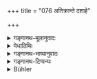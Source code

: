 +++
title = "076 अतिक्रान्ते दशाहे"

+++

<details><summary>गङ्गानथ-मूलानुवादः</summary>

If the period of ten days has elapsed, he shall remain impure for three days; but when a year has elapsed, he becomes pure by merely touching water.—(75).
</details>

<details><summary>मेधातिथिः</summary>

यस्य यः कृत आशौचकालो दशाहादिस् तस्य तदूर्ध्वं त्रिरात्रम् । यस्य तु त्र्यहैकाहादिस् तस्य तत ऊर्ध्वं सवाससः स्नानमात्रम् एव । तथा चोत्तरत्र वक्ष्यति "सवासाः" (म्ध् ५.७६) इत्यादि । **संवत्सरे अतीते** अतिक्रान्ते **स्पृष्ट्वैवापः** स्नात्वा शुध्येद् इत्य् अर्थः । "हस्तेन च सपादेन" इत्यादिवचनात्, सर्वाङ्गस्पर्शनं प्रतीयते, तच् च स्नानम् एव ॥ ५.७५ ॥
</details>

<details><summary>गङ्गानथ-भाष्यानुवादः</summary>

In cases where the period of impurity ordained lasts for ten days or more,—if this period has elapsed, the impurity shall last for three days. But in cases where the period ordained lasts for three days, or one day, or less,—if this period has elapsed, one has simply to bathe along with his clothes: as is going to be laid down later—(Verse 77.)

‘*When a year has elapsed*’—one becomes pure ‘*by touching water*’,—*i.e*., by bathing. From what has been said elsewhere regarding ‘touching water with the hands and feet &c.’, it is clear that the whole body is to touch water: and this is what constitutes ‘bathing’.—(75).
</details>

<details><summary>गङ्गानथ-टिप्पन्यः</summary>

(Verse 76 of others.)

This verse is quoted in *Mitākṣarā* (on 3.21) in support of the view
that in the case of one hearing of the death of a relative in other
countries, after one year of the death, he becomes purified by bathing
and making the water-offering;—in *Madanapārijāta* (p. 428), where
‘*āpaḥ*

*spṛṣtvā*’ is explained as ‘bathing’; and it adds that this refers to
cases of the death of relatives other than the Father or the Mother;—in
*Nirṇaysindhu* (p. 385);—in *Hāralatā* (p. 32), which explains the
meaning to be that ‘after the lapse of ten days and upto one year, the
Sapiṇḍas are impure for three days, and after one year, the Sapiṇḍas
become pure by mere bathing, but not so the parents of the dead’;—in
*Kṛtyasārasamuccaya* (p. 70);—in *Nityācārapradīpa* (p. 126);—and in
*Śuddhikaumudī* (p. 34 and 73), which adds that ‘*daśāha*’ stands for
the full period of impurity.
</details>

<details><summary>Bühler</summary>

076	If the ten days have passed, he shall be impure during three (days and) nights; but if a year has elapsed (since the occurrence of the death), he becomes pure merely by bathing.
</details>
